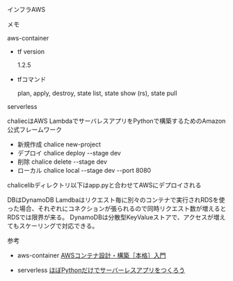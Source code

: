 インフラAWS

メモ

aws-container

- tf version

  1.2.5

- tfコマンド

  plan, apply, destroy, state list, state show (rs), state pull


serverless

chaliecはAWS LambdaでサーバレスアプリをPythonで構築するためのAmazon公式フレームワーク


- 新規作成  chalice new-project <name>
- デプロイ  chalice deploy --stage dev      
- 削除     chalice delete --stage dev 
- ローカル  chalice local --stage dev --port 8080

chalicelibディレクトリ以下はapp.pyと合わせてAWSにデプロイされる

DBはDynamoDB
Lamdbaはリクエスト毎に別々のコンテナで実行されRDSを使った場合、それぞれにコネクションが張られるので同時リクエスト数が増えるとRDSでは限界が来る。
DynamoDBは分散型KeyValueストアで、アクセスが増えてもスケーリングで対応できる。

参考

- aws-container
[AWSコンテナ設計・構築［本格］入門](https://www.amazon.co.jp/dp/B09DKZC1ZH/)


- serverless
[ほぼPythonだけでサーバーレスアプリをつくろう](https://www.amazon.co.jp/dp/B07X2CTF48/)